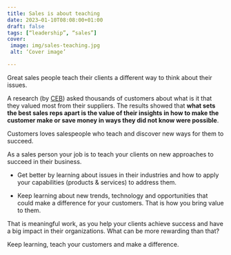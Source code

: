 ```yaml
---
title: Sales is about teaching
date: 2023–01-10T08:08:00+01:00
draft: false
tags: [“leadership”, “sales”]
cover:
 image: img/sales-teaching.jpg
 alt: ‘Cover image’

---
```


Great sales people teach their clients a different way to think about their issues.

A research (by [CEB](https://en.wikipedia.org/wiki/CEB_Inc.)) asked thousands of customers about what is it that they valued most from their suppliers. The results showed that **what sets the best sales reps apart is the value of their insights in how to make the customer make or save money in ways they did not know were possible**. 

Customers loves salespeople who teach and discover new ways for them to succeed.

As a sales person your job is to teach your clients on new approaches to succeed in their business.

- Get better by learning about issues in their industries and how to apply your capabilities (products & services) to address them.

- Keep learning about new trends, technology and opportunities that could make a difference for your customers. That is how you bring value to them.

That is meaningful work, as you help your clients achieve success and have a big  impact in their organizations.
What can be more rewarding than that?

Keep learning, teach your customers and make a difference.



